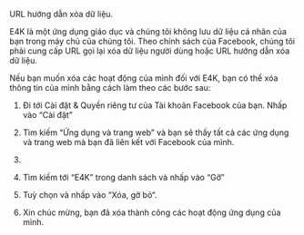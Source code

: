 URL hướng dẫn xóa dữ liệu.

E4K là một ứng dụng giáo dục và chúng tôi không lưu dữ liệu cá nhân của bạn trong máy chủ của chúng tôi. Theo chính sách của Facebook, chúng tôi phải cung cấp URL gọi lại xóa dữ liệu người dùng hoặc URL hướng dẫn xóa dữ liệu.

Nếu bạn muốn xóa các hoạt động của mình đối với E4K, bạn có thể xóa thông tin của mình bằng cách làm theo các bước sau:

1. Đi tới Cài đặt & Quyền riêng tư của Tài khoản Facebook của bạn. Nhấp vào “Cài đặt”

2. Tìm kiếm “Ứng dụng và trang web” và bạn sẽ thấy tất cả các ứng dụng và trang web mà bạn đã liên kết với Facebook của mình.
3. 
4. Tìm kiếm tới “E4K” trong danh sách và nhấp vào “Gỡ”

4. Tuỳ chọn và nhấp vào “Xóa, gỡ bỏ“.

5. Xin chúc mừng, bạn đã xóa thành công các hoạt động ứng dụng của mình.
